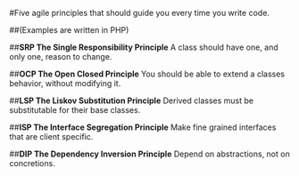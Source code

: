 #Five agile principles that should guide you every time you write code.

##(Examples are written in PHP)

##**SRP	The Single Responsibility Principle**
A class should have one, and only one, reason to change.

##**OCP	The Open Closed Principle**
You should be able to extend a classes behavior, without modifying it.

##**LSP	The Liskov Substitution Principle**
Derived classes must be substitutable for their base classes.

##**ISP	The Interface Segregation Principle**
Make fine grained interfaces that are client specific.

##**DIP	The Dependency Inversion Principle**
Depend on abstractions, not on concretions.

